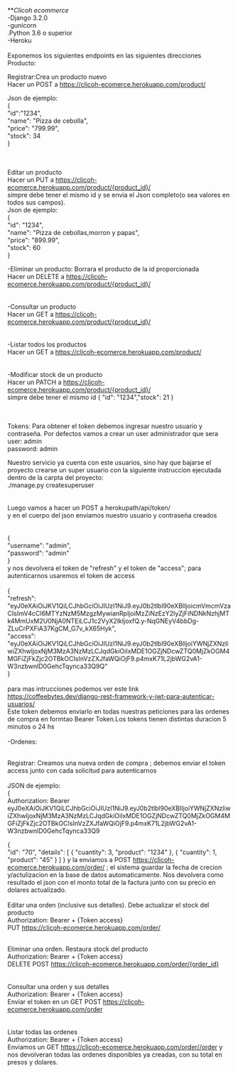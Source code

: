 ***Clicoh ecommerce*</br>
-Django 3.2.0</br>
-gunicorn</br>
.Python 3.6 o superior</br>
-Heroku</br>
</br>
Exponemos los siguientes endpoints en las siguientes direcciones </br>
Producto:</br>

Registrar:Crea un producto nuevo</br>
Hacer un POST a https://clicoh-ecomerce.herokuapp.com/product/</br>

Json de ejemplo:</br>
{</br>
"id":"1234",</br>
"name": "Pizza de cebolla",</br>
"price": "799.99",</br>
"stock": 34</br>
}</br>

</br></br>
Editar un producto</br>
Hacer un PUT a https://clicoh-ecomerce.herokuapp.com/product/{product_id}/</br>
simpre debe tener el mismo id y se envia el Json completo(o sea valores en todos sus campos).</br>
Json de ejemplo:</br>
{</br>
"id": "1234",</br>
"name": "Pizza de cebollas,morron y papas",</br>
"price": "899.99",</br>
"stock": 60</br>
}</br>

-Eliminar un producto: Borrara el producto de la id proporcionada</br>
Hacer un DELETE a https://clicoh-ecomerce.herokuapp.com/product/{product_id}/</br>
</br></br>
-Consultar un producto</br>
Hacer un GET a https://clicoh-ecomerce.herokuapp.com/product/{prodcut_id}/</br>
</br></br>
-Listar todos los productos</br>
Hacer un GET a  https://clicoh-ecomerce.herokuapp.com/product/</br>
</br></br>
-Modificar stock de un producto</br>
Hacer un PATCH a https://clicoh-ecomerce.herokuapp.com/product/{product_id}/</br>
simpre debe tener el mismo id { "id": "1234","stock": 21 }</br>
</br></br>

Tokens: Para obtener el token debemos ingresar nuestro usuario y contraseña. Por defectos vamos a crear un user administrador que sera</br>
user: admin</br>
password: admin</br>

Nuestro servicio ya cuenta con este usuarios, sino hay que bajarse el proyecto crearse un super usuario con la siguiente instruccion ejecutada dentro de la
carpta del proyecto:</br>
./manage.py createsuperuser</br>
</br></br>
Luego vamos a hacer un POST a herokupath/api/token/</br>
y en el cuerpo del json enviamos nuestro usuario y contraseña creados</br></br>
</br>
{</br>
"username": "admin",</br>
"password": "admin"</br>
}</br>
y nos devolvera el token de "refresh" y el token de "access"; para autenticarnos usaremos el token de access</br></br>
{</br>
"refresh":</br>
"eyJ0eXAiOiJKV1QiLCJhbGciOiJIUzI1NiJ9.eyJ0b2tlbl90eXBlIjoicmVmcmVzaCIsImV4cCI6MTYzNzM5MzgzMywianRpIjoiMzZiNzEzY2IyZjFiNDNkNzhjMTk4MmUxM2U0NjA0NTEiLCJ1c2VyX2lkIjoxfQ.y-NqGNEyV4bbDg-ZLuCrPXFiA37KgCM_G7v_kX65Hyk",</br>
"access":</br>
"eyJ0eXAiOiJKV1QiLCJhbGciOiJIUzI1NiJ9.eyJ0b2tlbl90eXBlIjoiYWNjZXNzIiwiZXhwIjoxNjM3MzA3NzMzLCJqdGkiOiIxMDE1OGZjNDcwZTQ0MjZkOGM4MGFiZjFkZjc2OTBkOCIsInVzZXJfaWQiOjF9.p4mxK71L2jbWG2vA1-W3nzbwnlD0GehcTqynca33Q9Q"</br>
}</br>
</br>
para mas intrucciones podemos ver este link https://coffeebytes.dev/django-rest-framework-y-jwt-para-autenticar-usuarios/</br>
Este token debemos enviarlo en todas nuestras peticiones para las ordenes de compra en formtao Bearer Token.Los tokens tienen distintas duracion 5 minutos o 24 hs
</br></br>
-Ordenes:</br></br>


Registrar: Creamos una nueva orden de compra ; debemos enviar el token access junto con cada solicitud para autenticarnos</br></br>
JSON de ejemplo:</br>
{</br>
Authorization: Bearer</br> eyJ0eXAiOiJKV1QiLCJhbGciOiJIUzI1NiJ9.eyJ0b2tlbl90eXBlIjoiYWNjZXNzIiwiZXhwIjoxNjM3MzA3NzMzLCJqdGkiOiIxMDE1OGZjNDcwZTQ0MjZkOGM4MGFiZjFkZjc2OTBkOCIsInVzZXJfaWQiOjF9.p4mxK71L2jbWG2vA1-W3nzbwnlD0GehcTqynca33Q9</br>

{</br>
"id": "70", "details": [ { "cuantity": 3, "product": "1234" }, { "cuantity": 1, "product": "45" } ] } y la enviamos a POST https://clicoh-ecomerce.herokuapp.com/order/ ; el sistema guardar la fecha de crecion y/actulizacion en la base de datos automaticamente. Nos devolvera como resultado el json con el monto total de la factura junto con su precio en dolares actualizado.</br>
</br>
Editar una orden (inclusive sus detalles). Debe actualizar el stock del producto</br>
Authorization: Bearer + {Token access}</br>
PUT https://clicoh-ecomerce.herokuapp.com/order/</br></br>

Eliminar una orden. Restaura stock del producto</br>
Authorization: Bearer + {Token access}</br>
DELETE POST https://clicoh-ecomerce.herokuapp.com/order/{order_id}</br>
</br></br>
Consultar una orden y sus detalles</br>
Authorization: Bearer + {Token access}</br>
Enviar el token en un GET POST https://clicoh-ecomerce.herokuapp.com/order</br>
</br></br>
Listar todas las ordenes</br>
Authorization: Bearer + {Token access}</br>
Enviamos un GET https://clicoh-ecomerce.herokuapp.com/order//order y nos devolveran todas las ordenes disponibles ya creadas, con su total en presos y dolares.</br>

